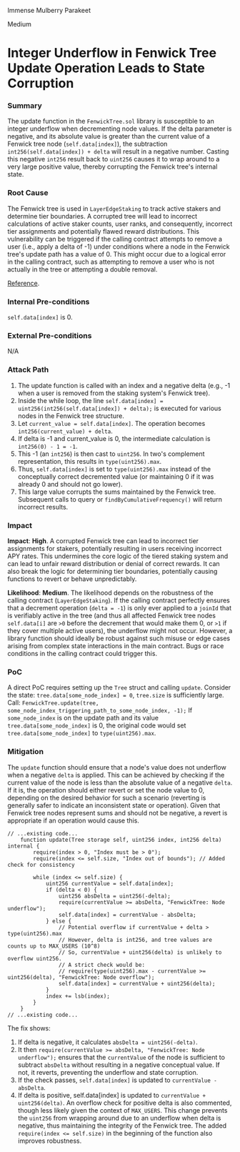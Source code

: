 Immense Mulberry Parakeet

Medium

# Integer Underflow in Fenwick Tree Update Operation Leads to State Corruption

### Summary

The update function in the `FenwickTree.sol` library is susceptible to an integer underflow when decrementing node values. If the delta parameter is negative, and its absolute value is greater than the current value of a Fenwick tree node (`self.data[index]`), the subtraction `int256(self.data[index]) + delta` will result in a negative number. Casting this negative `int256` result back to `uint256` causes it to wrap around to a very large positive value, thereby corrupting the Fenwick tree's internal state.

### Root Cause

The Fenwick tree is used in `LayerEdgeStaking` to track active stakers and determine tier boundaries. A corrupted tree will lead to incorrect calculations of active staker counts, user ranks, and consequently, incorrect tier assignments and potentially flawed reward distributions. This vulnerability can be triggered if the calling contract attempts to remove a user (i.e., apply a delta of -1) under conditions where a node in the Fenwick tree's update path has a value of 0. This might occur due to a logical error in the calling contract, such as attempting to remove a user who is not actually in the tree or attempting a double removal.

[Reference](https://github.com/sherlock-audit/2025-05-layeredge/blob/main/edgen-staking/src/library/FenwickTree.sol#L10-L16).

### Internal Pre-conditions

`self.data[index]` is 0.

### External Pre-conditions

N/A

### Attack Path

1. The update function is called with an index and a negative delta (e.g., -1 when a user is removed from the staking system's Fenwick tree).
2. Inside the while loop, the line `self.data[index] = uint256(int256(self.data[index]) + delta);` is executed for various nodes in the Fenwick tree structure.
3. Let `current_value = self.data[index]`. The operation becomes `int256(current_value) + delta`.
4. If delta is -1 and current_value is 0, the intermediate calculation is `int256(0) - 1 = -1`.
5. This -1 (an `int256`) is then cast to `uint256`. In two's complement representation, this results in `type(uint256).max`.
6. Thus, `self.data[index]` is set to `type(uint256).max` instead of the conceptually correct decremented value (or maintaining 0 if it was already 0 and should not go lower).
7. This large value corrupts the sums maintained by the Fenwick tree. Subsequent calls to query or `findByCumulativeFrequency()` will return incorrect results.

### Impact

**Impact**: **High**. A corrupted Fenwick tree can lead to incorrect tier assignments for stakers, potentially resulting in users receiving incorrect APY rates. This undermines the core logic of the tiered staking system and can lead to unfair reward distribution or denial of correct rewards. It can also break the logic for determining tier boundaries, potentially causing functions to revert or behave unpredictably.

**Likelihood**: **Medium**. The likelihood depends on the robustness of the calling contract (`LayerEdgeStaking`). If the calling contract perfectly ensures that a decrement operation (`delta = -1`) is only ever applied to a `joinId` that is verifiably active in the tree (and thus all affected Fenwick tree nodes `self.data[i]` are `>0` before the decrement that would make them 0, or `>1` if they cover multiple active users), the underflow might not occur. However, a library function should ideally be robust against such misuse or edge cases arising from complex state interactions in the main contract. Bugs or race conditions in the calling contract could trigger this.

### PoC

A direct PoC requires setting up the `Tree` struct and calling `update`. 
Consider the state: `tree.data[some_node_index] = 0`, `tree.size` is sufficiently large. 
Call: `FenwickTree.update(tree, some_node_index_triggering_path_to_some_node_index, -1);` If `some_node_index` is on the update path and its value `tree.data[some_node_index]` is 0, the original code would set `tree.data[some_node_index]` to `type(uint256).max`.

### Mitigation

The `update` function should ensure that a node's value does not underflow when a negative `delta` is applied. This can be achieved by checking if the current value of the node is less than the absolute value of a negative `delta`. If it is, the operation should either revert or set the node value to 0, depending on the desired behavior for such a scenario (reverting is generally safer to indicate an inconsistent state or operation). Given that Fenwick tree nodes represent sums and should not be negative, a revert is appropriate if an operation would cause this.
```solidity
// ...existing code...
    function update(Tree storage self, uint256 index, int256 delta) internal {
        require(index > 0, "Index must be > 0");
        require(index <= self.size, "Index out of bounds"); // Added check for consistency

        while (index <= self.size) {
            uint256 currentValue = self.data[index];
            if (delta < 0) {
                uint256 absDelta = uint256(-delta);
                require(currentValue >= absDelta, "FenwickTree: Node underflow");
                self.data[index] = currentValue - absDelta;
            } else {
                // Potential overflow if currentValue + delta > type(uint256).max
                // However, delta is int256, and tree values are counts up to MAX_USERS (10^8)
                // So, currentValue + uint256(delta) is unlikely to overflow uint256.
                // A strict check would be:
                // require(type(uint256).max - currentValue >= uint256(delta), "FenwickTree: Node overflow");
                self.data[index] = currentValue + uint256(delta);
            }
            index += lsb(index);
        }
    }
// ...existing code...
```
The fix shows:
1. If delta is negative, it calculates `absDelta = uint256(-delta)`.
2. It then `require(currentValue >= absDelta, "FenwickTree: Node underflow");` ensures that the `currentValue` of the node is sufficient to subtract `absDelta` without resulting in a negative conceptual value. If not, it reverts, preventing the underflow and state corruption.
3. If the check passes, `self.data[index]` is updated to `currentValue - absDelta`.
4. If delta is positive, self.data[index] is updated to `currentValue + uint256(delta)`. An overflow check for positive delta is also commented, though less likely given the context of `MAX_USERS`. This change prevents the `uint256` from wrapping around due to an underflow when delta is negative, thus maintaining the integrity of the Fenwick tree. The added `require(index <= self.size)` in the beginning of the function also improves robustness.